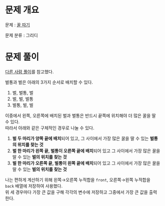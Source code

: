 # 문제 개요

문제 : [꿀 따기](https://www.acmicpc.net/problem/21758)

문제 분류 : 그리디

# 문제 풀이

[다른 사람 풀이](https://www.acmicpc.net/board/view/68757)를 참고했다.

벌통과 벌은 아래의 3가지 순서로 배치할 수 있다.

1. 벌, 벌통, 벌
2. 벌, 벌, 벌통
3. 벌통, 벌, 벌

이중에서 왼쪽, 오른쪽에 배치된 벌과 벌통은 반드시 끝쪽에 위치해야 더 많은 꿀을 딸 수 있다.  
따라서 아래와 같은 구체적인 경우로 나눌 수 있다.

1. **벌 두 마리가 양쪽 끝에 배치**되어 있고, 그 사이에서 가장 많은 꿀을 딸 수 있는 **벌통의 위치를 찾는 것**
2. **벌 한 마리가 왼쪽 끝, 벌통이 오른쪽 끝에 배치**되어 있고 그 사이에서 가장 많은 꿀을 딸 수 있는 **벌의 위치를 찾는 것**
3. **벌 한 마리가 오른쪽 끝, 벌통이 왼쪽 끝에 배치**되어 있고 그 사이에서 가장 많은 꿀을 딸 수 있는 **벌의 위치를 찾는 것**

나는 편하게 계산하기 위해 왼쪽→오른쪽 누적합을 `front`, 오른쪽→왼쪽 누적합을 `back` 배열에 저장하여 사용했다.  
위 세 경우마다 가장 큰 값을 구해 각각의 변수에 저장하고 그중에서 가장 큰 값을 출력한다.
